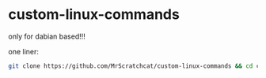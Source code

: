 # custom-linux-commands
only for dabian based!!!

one liner:
```bash
git clone https://github.com/MrScratchcat/custom-linux-commands && cd custom-linux-commands/ && bash os-update
